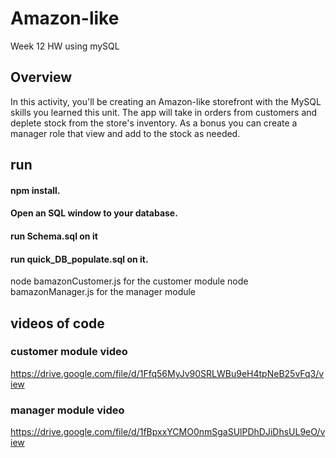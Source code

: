 # Amazon-like
Week 12 HW using mySQL

## Overview

In this activity, you'll be creating an Amazon-like storefront with the MySQL skills you learned this unit. The app will take in orders from customers and deplete stock from the store's inventory. As a bonus you can create a manager role that view and add to the stock as needed. 

## run
#### npm install.
#### Open an SQL window to your database. 
#### run Schema.sql on it
#### run quick_DB_populate.sql on it. 

node bamazonCustomer.js for the customer module
node bamazonManager.js for the manager module

## videos of code
### customer module video
https://drive.google.com/file/d/1Ffq56MyJv90SRLWBu9eH4tpNeB25vFq3/view

### manager module video
https://drive.google.com/file/d/1fBpxxYCMO0nmSgaSUlPDhDJiDhsUL9eO/view


